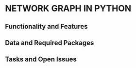 # NETWORK GRAPH IN PYTHON

## Functionality and Features


## Data and Required Packages


## Tasks and Open Issues
